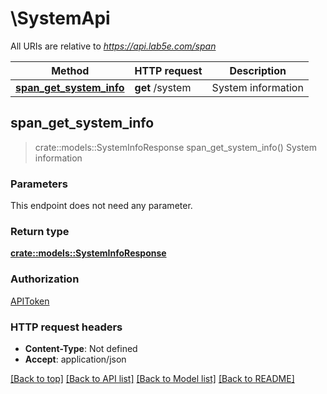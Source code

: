 # \SystemApi

All URIs are relative to *https://api.lab5e.com/span*

Method | HTTP request | Description
------------- | ------------- | -------------
[**span_get_system_info**](SystemApi.md#span_get_system_info) | **get** /system | System information



## span_get_system_info

> crate::models::SystemInfoResponse span_get_system_info()
System information

### Parameters

This endpoint does not need any parameter.

### Return type

[**crate::models::SystemInfoResponse**](SystemInfoResponse.md)

### Authorization

[APIToken](../README.md#APIToken)

### HTTP request headers

- **Content-Type**: Not defined
- **Accept**: application/json

[[Back to top]](#) [[Back to API list]](../README.md#documentation-for-api-endpoints) [[Back to Model list]](../README.md#documentation-for-models) [[Back to README]](../README.md)

